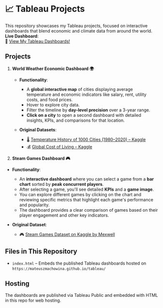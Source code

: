 # 📈 Tableau Projects 

This repository showcases my Tableau projects, focused on interactive dashboards that blend economic and climate data from around the world.
**Live Dashboard**:  
🚀 [View My Tableau Dashboards!](https://mateuszmachowina.github.io/tableau/)

## Projects

1. **World Weather Economic Dashboard 🌍**

   - **Functionality**:
     - A **global interactive map** of cities displaying average temperature and economic indicators like salary, rent, utility costs, and food prices.
     - Hover to explore city data.  
     - Filter the timeline by **day-level precision** over a 3-year range.  
     - **Click on a city** to open a second dashboard with detailed insights, KPIs, and comparisons for that location.

   - **Original Datasets**:
     - 🌡️ [Temperature History of 1000 Cities (1980–2020) – Kaggle](https://www.kaggle.com/datasets/hansukyang/temperature-history-of-1000-cities-1980-to-2020)  
     - 💰 [Global Cost of Living – Kaggle](https://www.kaggle.com/datasets/mvieira101/global-cost-of-living)
    
2. **Steam Games Dashboard 🎮**

- **Functionality**:
  - An **interactive dashboard** where you can select a game from a **bar chart** sorted by **peak concurrent players**.
  - After selecting a game, you'll see detailed **KPIs** and a **game image**.
  - You can explore different games by clicking on the chart and reviewing specific metrics that highlight each game's performance and popularity.
  - The dashboard provides a clear comparison of games based on their player engagement and other key indicators.

- **Original Dataset**:
  - 🎮 [Steam Games Dataset on Kaggle by Mexwell](https://www.kaggle.com/datasets/mexwell/steamgames)

## Files in This Repository

  - `index.html` – Embeds the published Tableau dashboards hosted on `https://mateuszmachowina.github.io/tableau/`

## Hosting

The dashboards are published via Tableau Public and embedded with HTML in this repo for web hosting.

